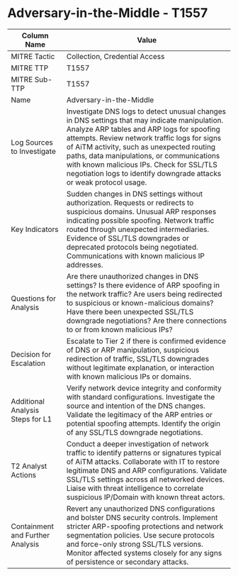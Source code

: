 # Adversary-in-the-Middle - T1557

| Column Name | Value |
|-------------|-------|
| MITRE Tactic | Collection, Credential Access |
| MITRE TTP | T1557 |
| MITRE Sub-TTP | T1557 |
| Name | Adversary-in-the-Middle |
| Log Sources to Investigate | Investigate DNS logs to detect unusual changes in DNS settings that may indicate manipulation. Analyze ARP tables and ARP logs for spoofing attempts. Review network traffic logs for signs of AiTM activity, such as unexpected routing paths, data manipulations, or communications with known malicious IPs. Check for SSL/TLS negotiation logs to identify downgrade attacks or weak protocol usage. |
| Key Indicators | Sudden changes in DNS settings without authorization. Requests or redirects to suspicious domains. Unusual ARP responses indicating possible spoofing. Network traffic routed through unexpected intermediaries. Evidence of SSL/TLS downgrades or deprecated protocols being negotiated. Communications with known malicious IP addresses. |
| Questions for Analysis | Are there unauthorized changes in DNS settings? Is there evidence of ARP spoofing in the network traffic? Are users being redirected to suspicious or known-malicious domains? Have there been unexpected SSL/TLS downgrade negotiations? Are there connections to or from known malicious IPs? |
| Decision for Escalation | Escalate to Tier 2 if there is confirmed evidence of DNS or ARP manipulation, suspicious redirection of traffic, SSL/TLS downgrades without legitimate explanation, or interaction with known malicious IPs or domains. |
| Additional Analysis Steps for L1 | Verify network device integrity and conformity with standard configurations. Investigate the source and intention of the DNS changes. Validate the legitimacy of the ARP entries or potential spoofing attempts. Identify the origin of any SSL/TLS downgrade negotiations. |
| T2 Analyst Actions | Conduct a deeper investigation of network traffic to identify patterns or signatures typical of AiTM attacks. Collaborate with IT to restore legitimate DNS and ARP configurations. Validate SSL/TLS settings across all networked devices. Liaise with threat intelligence to correlate suspicious IP/Domain with known threat actors. |
| Containment and Further Analysis | Revert any unauthorized DNS configurations and bolster DNS security controls. Implement stricter ARP-spoofing protections and network segmentation policies. Use secure protocols and force-only strong SSL/TLS versions. Monitor affected systems closely for any signs of persistence or secondary attacks. |
